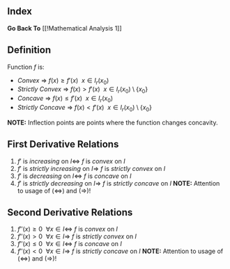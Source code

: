 ## Index
**Go Back To** [[!Mathematical Analysis 1]]
## Definition
Function $f$ is:
- *Convex* => $f(x) \geq f'(x) \ \ x \in I_r(x_0)$
- *Strictly Convex* => $f(x) > f'(x) \ \ x \in I_r(x_0) \setminus \{x_0\}$
- *Concave* => $f(x) \leq f'(x) \ \ x \in I_r(x_0)$
- *Strictly Concave* => $f(x) < f'(x) \ \ x \in I_r(x_0) \setminus \{x_0\}$

**NOTE:** Inflection points are points where the function changes concavity.
## First Derivative Relations
1. $f'$ is *increasing* on $I \Longleftrightarrow$ $f$ is *convex* on $I$
2. $f'$ is *strictly increasing* on $I \Longrightarrow$ $f$ is *strictly convex* on $I$
3. $f'$ is *decreasing* on $I \Longleftrightarrow$ $f$ is *concave* on $I$
4. $f'$ is *strictly decreasing* on $I \Longrightarrow$ $f$ is *strictly concave* on $I$
**NOTE:** Attention to usage of $(\Longleftrightarrow)$ and $(\Longrightarrow)$!
## Second Derivative Relations
1. $f''(x) \geq 0 \ \ \forall x \in I \Longleftrightarrow$ $f$ is *convex* on $I$
2. $f''(x) > 0 \ \ \forall x \in I \Longrightarrow$ $f$ is *strictly convex* on $I$
3. $f''(x) \leq 0 \ \ \forall x \in I \Longleftrightarrow$ $f$ is *concave* on $I$
4. $f''(x) < 0 \ \ \forall x \in I \Longrightarrow$ $f$ is *strictly concave* on $I$
**NOTE:** Attention to usage of $(\Longleftrightarrow)$ and $(\Longrightarrow)$!